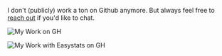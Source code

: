 I don't (publicly) work a ton on Github anymore. But always feel free to [reach out](https://pdwaggoner.github.io/) if you'd like to chat.

![My Work on GH](https://github-readme-stats.vercel.app/api/?username=pdwaggoner&show_icons=true&title_color=fff&icon_color=79ff97&text_color=9f9f9f&bg_color=151515)


![My Work with Easystats on GH](https://github-readme-stats.vercel.app/api/?organization=easystats&show_icons=true&title_color=fff&icon_color=79ff97&text_color=9f9f9f&bg_color=151515)
